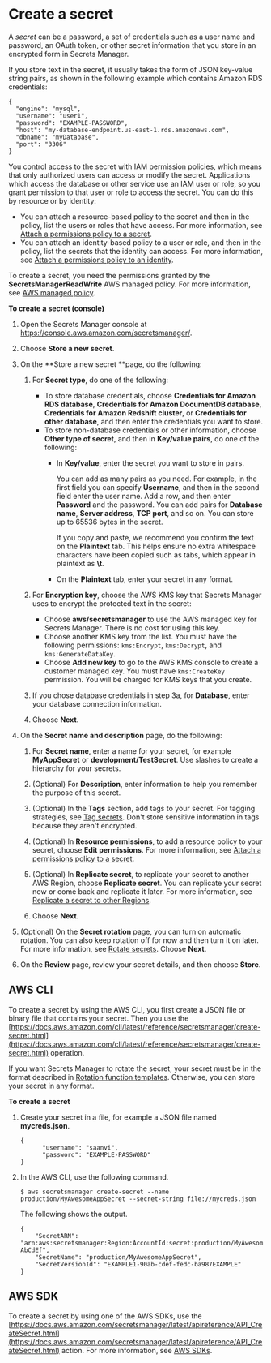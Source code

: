 # Create a secret<a name="manage_create-basic-secret"></a>

A *secret* can be a password, a set of credentials such as a user name and password, an OAuth token, or other secret information that you store in an encrypted form in Secrets Manager\. 

If you store text in the secret, it usually takes the form of JSON key\-value string pairs, as shown in the following example which contains Amazon RDS credentials:

```
{
  "engine": "mysql",
  "username": "user1",
  "password": "EXAMPLE-PASSWORD",
  "host": "my-database-endpoint.us-east-1.rds.amazonaws.com",
  "dbname": "myDatabase",
  "port": "3306"
}
```

You control access to the secret with IAM permission policies, which means that only authorized users can access or modify the secret\. Applications which access the database or other service use an IAM user or role, so you grant permission to that user or role to access the secret\. You can do this by resource or by identity:
+ You can attach a resource\-based policy to the secret and then in the policy, list the users or roles that have access\. For more information, see [Attach a permissions policy to a secret](auth-and-access_resource-policies.md)\.
+ You can attach an identity\-based policy to a user or role, and then in the policy, list the secrets that the identity can access\. For more information, see [Attach a permissions policy to an identity](auth-and-access_iam-policies.md)\.

To create a secret, you need the permissions granted by the **SecretsManagerReadWrite** AWS managed policy\. For more information, see [AWS managed policy](reference_available-policies.md)\.

**To create a secret \(console\)**

1. Open the Secrets Manager console at [https://console\.aws\.amazon\.com/secretsmanager/](https://console.aws.amazon.com/secretsmanager/)\.

1. Choose **Store a new secret**\.

1. On the **Store a new secret **page, do the following:

   1. For **Secret type**, do one of the following:
      + To store database credentials, choose **Credentials for Amazon RDS database**, **Credentials for Amazon DocumentDB database**, **Credentials for Amazon Redshift cluster**, or **Credentials for other database**, and then enter the credentials you want to store\.
      + To store non\-database credentials or other information, choose **Other type of secret**, and then in **Key/value pairs**, do one of the following:
        + In **Key/value**, enter the secret you want to store in pairs\. 

          You can add as many pairs as you need\. For example, in the first field you can specify **Username**, and then in the second field enter the user name\. Add a row, and then enter **Password** and the password\. You can add pairs for **Database name**, **Server address**, **TCP port**, and so on\. You can store up to 65536 bytes in the secret\. 

          If you copy and paste, we recommend you confirm the text on the **Plaintext** tab\. This helps ensure no extra whitespace characters have been copied such as tabs, which appear in plaintext as **\\t**\.
        + On the **Plaintext** tab, enter your secret in any format\. 

   1. For **Encryption key**, choose the AWS KMS key that Secrets Manager uses to encrypt the protected text in the secret:
      + Choose **aws/secretsmanager** to use the AWS managed key for Secrets Manager\. There is no cost for using this key\.
      + Choose another KMS key from the list\. You must have the following permissions: `kms:Encrypt`, `kms:Decrypt`, and `kms:GenerateDataKey`\.
      + Choose **Add new key** to go to the AWS KMS console to create a customer managed key\. You must have `kms:CreateKey` permission\. You will be charged for KMS keys that you create\. 

   1. If you chose database credentials in step 3a, for **Database**, enter your database connection information\.

   1. Choose **Next**\.

1. On the **Secret name and description** page, do the following:

   1. For **Secret name**, enter a name for your secret, for example **MyAppSecret** or **development/TestSecret**\. Use slashes to create a hierarchy for your secrets\. 

   1. \(Optional\) For **Description**, enter information to help you remember the purpose of this secret\.

   1. \(Optional\) In the **Tags** section, add tags to your secret\. For tagging strategies, see [Tag secrets](managing-secrets_tagging.md)\. Don't store sensitive information in tags because they aren't encrypted\.

   1. \(Optional\) In **Resource permissions**, to add a resource policy to your secret, choose **Edit permissions**\. For more information, see [Attach a permissions policy to a secret](auth-and-access_resource-policies.md)\.

   1. \(Optional\) In **Replicate secret**, to replicate your secret to another AWS Region, choose **Replicate secret**\. You can replicate your secret now or come back and replicate it later\. For more information, see [Replicate a secret to other Regions](create-manage-multi-region-secrets.md)\.

   1. Choose **Next**\.

1. \(Optional\) On the **Secret rotation** page, you can turn on automatic rotation\. You can also keep rotation off for now and then turn it on later\. For more information, see [Rotate secrets](rotating-secrets.md)\. Choose **Next**\.

1. On the **Review** page, review your secret details, and then choose **Store**\.

## AWS CLI<a name="proc-create-api"></a>

To create a secret by using the AWS CLI, you first create a JSON file or binary file that contains your secret\. Then you use the [https://docs.aws.amazon.com/cli/latest/reference/secretsmanager/create-secret.html](https://docs.aws.amazon.com/cli/latest/reference/secretsmanager/create-secret.html) operation\.

If you want Secrets Manager to rotate the secret, your secret must be in the format described in [Rotation function templates](reference_available-rotation-templates.md)\. Otherwise, you can store your secret in any format\.

**To create a secret**

1. Create your secret in a file, for example a JSON file named **mycreds\.json**\.

   ```
   {
         "username": "saanvi",
         "password": "EXAMPLE-PASSWORD"
   }
   ```

1. In the AWS CLI, use the following command\.

   ```
   $ aws secretsmanager create-secret --name production/MyAwesomeAppSecret --secret-string file://mycreds.json
   ```

   The following shows the output\.

   ```
   {
       "SecretARN": "arn:aws:secretsmanager:Region:AccountId:secret:production/MyAwesomeAppSecret-AbCdEf",
       "SecretName": "production/MyAwesomeAppSecret",
       "SecretVersionId": "EXAMPLE1-90ab-cdef-fedc-ba987EXAMPLE"
   }
   ```

## AWS SDK<a name="manage_create-basic-secret_SDK"></a>

To create a secret by using one of the AWS SDKs, use the [https://docs.aws.amazon.com/secretsmanager/latest/apireference/API_CreateSecret.html](https://docs.aws.amazon.com/secretsmanager/latest/apireference/API_CreateSecret.html) action\. For more information, see [AWS SDKs](asm_access.md#asm-sdks)\.